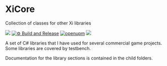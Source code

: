 # XiCore

Collection of classes for other Xi libraries

![](https://img.shields.io/badge/unity-2021.1%20or%20later-green.svg)
[![⚙ Build and Release](https://github.com/hww/XiCore/actions/workflows/ci.yml/badge.svg)](https://github.com/hww/XiCore/actions/workflows/ci.yml)
[![openupm](https://img.shields.io/npm/v/com.hww.XiCore?label=openupm&registry_uri=https://package.openupm.com)](https://openupm.com/packages/com.hww.XiCore/)
[![](https://img.shields.io/badge/license-MIT-green.svg)](https://github.com/hww/XiCore/blob/master/LICENSE)

 
A set of C# libraries that I have used for several commercial game projects. Some libraries are covered by testbench.

Documentation for the library sections is contained in the child folders.    
